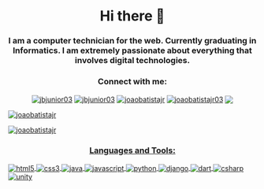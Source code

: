 <h1 align="center">Hi there 👋</h1>
<h3 align="center">I am a computer technician for the web. Currently graduating in Informatics. I am extremely passionate about everything that involves digital technologies.</h3>

<h3 align="center">Connect with me:</h3>
<p align="center">
<a href="https://linkedin.com/in/jbjunior03" target="blank"><img align="center" src="https://img.shields.io/badge/LinkedIn-0077B5?style=for-the-badge&logo=linkedin&logoColor=white" alt="jbjunior03"  /></a>
<a href="joaob.dev@gmail.com" target="blank"><img align="center" src="https://img.shields.io/badge/Gmail-D14836?style=for-the-badge&logo=gmail&logoColor=white" alt="jbjunior03"  /></a>
<a href="https://dev.to/joaobatistajr" target="blank"><img align="center" src="https://img.shields.io/badge/dev.to-0A0A0A?style=for-the-badge&logo=dev.to&logoColor=white" alt="joaobatistajr"  /></a>
<a href="https://twitter.com/joaobatistajr03" target="blank"><img align="center" src="https://img.shields.io/badge/Twitter-1DA1F2?style=for-the-badge&logo=twitter&logoColor=white" alt="joaobatistajr03"/></a>
<a href="https://www.instagram.com/artesjbjunior/" target="blank"><img align="center" src="https://img.shields.io/badge/Instagram-E4405F?style=for-the-badge&logo=instagram&logoColor=white"> 
<!--<a href="https://www.facebook.com/jbjunior03/" target="blank"><img align="center" src="	https://img.shields.io/badge/Facebook-1877F2?style=for-the-badge&logo=facebook&logoColor=white"> -->
</p>

<p><img align="justify" src="https://github-readme-stats.vercel.app/api?username=joaobatistajr&show_icons=true&locale=en&theme=radical" alt="joaobatistajr" /></p>
<p><img align="center" src="https://github-readme-stats.vercel.app/api/top-langs?username=joaobatistajr&show_icons=true&locale=en&layout=compact&theme=radical" alt="joaobatistajr" /></p>

<h3 align="center">Languages and Tools:</h3>
<p>
<a href="https://html.spec.whatwg.org/multipage/" target="blank"><img align="center" src="https://img.shields.io/badge/HTML5-E34F26?style=for-the-badge&logo=html5&logoColor=white" alt="html5"/>
<a href="https://www.w3.org/Style/CSS/Overview.en.html" target="blank"><img align="center" src="https://img.shields.io/badge/CSS3-1572B6?style=for-the-badge&logo=css3&logoColor=white" alt="css3" />
<!--<a href="https://getbootstrap.com" target="blank"><img align="center" src="https://img.shields.io/badge/Bootstrap-563D7C?style=for-the-badge&logo=bootstrap&logoColor=white" alt="bootstrap" />-->
<a href="https://www.java.com/pt-BR/" target="blank"><img align="center" src="https://img.shields.io/badge/Java-ED8B00?style=for-the-badge&logo=java&logoColor=white" alt="java" />
<!--<a href="https://www.mysql.com" target="blank"><img align="center" src="https://img.shields.io/badge/MySQL-00000F?style=for-the-badge&logo=mysql&logoColor=white" alt="mysql" />-->
<a href="https://developer.mozilla.org/pt-BR/docs/Web/JavaScript" target="blank"><img align="center" src="https://img.shields.io/badge/JavaScript-F7DF1E?style=for-the-badge&logo=javascript&logoColor=black" alt="javascript" />
<!--<a href="https://jquery.com" targe="blank"><img align="center" src="https://img.shields.io/badge/jQuery-0769AD?style=for-the-badge&logo=jquery&logoColor=white" alt="jquery" />-->
<a href="https://www.python.org" target="blank"><img align="center" src="https://img.shields.io/badge/Python-14354C?style=for-the-badge&logo=python&logoColor=white" alt="python" />
<!--<a href="https://www.php.net" target="blank"><img align="center" src="https://img.shields.io/badge/PHP-777BB4?style=for-the-badge&logo=php&logoColor=white" alt="PHP"/>-->
<!--<a href="https://www.sqlite.org/index.html" target="blank"><img align="center" src="https://img.shields.io/badge/SQLite-07405E?style=for-the-badge&logo=sqlite&logoColor=white" alt="sqlite" />-->
<a href="https://www.djangoproject.com" target="blank"><img align="center" src="https://img.shields.io/badge/Django-092E20?style=for-the-badge&logo=django&logoColor=white" alt="django" />
<!--<a href="https://flutter.dev/" target="blank"><img align="center" src="https://img.shields.io/badge/Flutter-02569B?style=for-the-badge&logo=flutter&logoColor=white" alt="flutter" />-->
<a href="https://dart.dev" target="blank"><img align="center" src="https://img.shields.io/badge/Dart-0175C2?style=for-the-badge&logo=dart&logoColor=white" alt="dart" />
<a href="https://docs.microsoft.com/pt-br/dotnet/csharp/" target="blank"><img align="center" src="https://img.shields.io/badge/C%23-239120?style=for-the-badge&logo=c-sharp&logoColor=white" alt="csharp" />
<a href="www.unity.com/" target="blank"><img align="center" src="https://img.shields.io/badge/Unity-100000?style=for-the-badge&logo=unity&logoColor=white" alt="unity" />
<!--<a href="https://www.typescriptlang.org" target="blank"><img align="center" src="https://img.shields.io/badge/TypeScript-007ACC?style=for-the-badge&logo=typescript&logoColor=white" alt="Typescript" />-->



